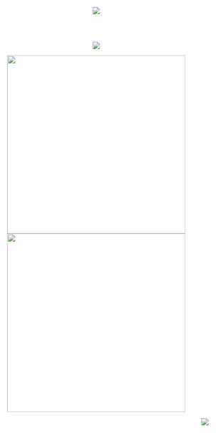 <p align="center">
	 <img src="https://readme-typing-svg.herokuapp.com?font=Roboto&color=%231964E6&size=40&center=true&vCenter=true&lines=Ol%C3%A1+Mundo+%F0%9F%96%96%F0%9F%8F%BB"> 
</p>
<br>
<br>

<p align="center">
<!--START_SECTION:readme-info-->
<!--END_SECTION:readme-info-->
<!--START_SECTION_PROFILE_VIEWS:readme-info-->
<!--END_SECTION_PROFILE_VIEWS:readme-info-->
</p>

<p align="center">
	<img src="https://github-readme-stats.vercel.app/api/top-langs/?username=rickserraglia&count_private=true&hide_border=true&title_color=1964E6&text_color=58a6ff&icon_color=58a6ff&bg_color=040506">
</p>

<p align="center">
	<img src="https://github-readme-streak-stats.herokuapp.com?user=rickserraglia&hide_border=true&date_format=j%20M%5B%20Y%5D&background=040506&ring=1964E6&fire=1964E6&currStreakNum=1964E6&sideNums=1964E6&sideLabels=58a6ff&dates=1964E6&currStreakLabel=58a6ff&stroke=040506" width="400px">
 	<img src="https://github-readme-stats.vercel.app/api?username=rickserraglia&count_private=true&show_icons=true&hide_border=1&title_color=1964E6&text_color=58a6ff&icon_color=58a6ff&bg_color=040506" width="400px">
</p>
<p align="right">
	<img src="https://komarev.com/ghpvc/?username=rickserraglia&label=visitas-perfil&color=yellow">
</p>
	
<!--
**rickserraglia/rickserraglia** is a ✨ _special_ ✨ repository because its `README.md` (this file) appears on your GitHub profile.

Here are some ideas to get you started:

- 🔭 I’m currently working on ...
- 🌱 I’m currently learning ...
- 👯 I’m looking to collaborate on ...
- 🤔 I’m looking for help with ...
- 💬 Ask me about ...
- 📫 How to reach me: ...
- 😄 Pronouns: ...
- ⚡ Fun fact: ...
-->
